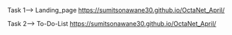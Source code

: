 Task 1--> Landing_page
https://sumitsonawane30.github.io/OctaNet_April/

Task 2--> To-Do-List
https://sumitsonawane30.github.io/OctaNet_April/





